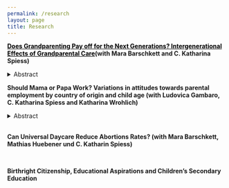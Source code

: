 ```yaml
---
permalink: /research
layout: page
title: Research
---
```


**<a href="https://www.iza.org/publications/dp/14795/does-grandparenting-pay-off-for-the-next-generations-intergenerational-effects-of-grandparental-care" style="color:black; text-decoration: underline;">Does Grandparenting Pay off for the Next Generations? Intergenerational Effects of Grandparental Care</a>(with Mara Barschkett and C. Katharina Spiess)**

<details>
    <summary>Abstract</summary>
Grandparents act as the third largest caregiver after parental care and daycare in Germany, as in many Western societies. Adopting a double-generation perspective, we investigate the causal impact of this care mode on children’s health, socio-emotional behavior, and school outcomes, as well as parental well-being. Based on representative German panel data sets, and exploiting arguably exogenous variations in geographical distance to grandparents, we analyze age-specific effects, taking into account alternative care modes. Our results suggest mainly null and in few cases negative effects on children’s outcomes. If children three years and older are in full-time daycare or school and, in addition, regularly cared for by grandparents, they have more health and socio-emotional problems, in particular conduct problems. In contrast, our results point to positive effects on parental satisfaction with the childcare situation and mothers' satisfaction with leisure. 
</details>

</p>

**Should Mama or Papa Work? Variations in attitudes towards parental employment by country of origin and child age (with Ludovica Gambaro, C. Katharina Spiess and Katharina Wrohlich)**

<details>
    <summary>Abstract</summary>
Employment among mothers has been rising in recent decades, although mothers of young children often work fewer hours than other women do. Parallel to this trend, approval of maternal employment has increased, albeit not evenly across groups. However, differences in attitudes remain unexplored despite their importance for better understanding mothers’ labour market behaviour. Meanwhile, the employment of fathers has remained stable and attitudes towards paternal employment do not differ as much as attitudes towards maternal employment do between socio-economic groups. This paper examines attitudes towards maternal and paternal employment. It focuses on Germany, drawing on data from the German Family Demography Panel Study (FReDA) . The survey explicitly asks whether mothers and fathers should be in paid work, work part-time or full-time, presenting respondents with fictional family profiles that vary the youngest child’s age. Unlike previous studies, the analysis compares the views of respondents with different origins: West Germany, East Germany, immigrants from different world regions, and second-generation migrants in West Germany. The results highlight remarkable differences between respondents from West and East Germany, with the former group displaying strong approval for part-time employment among mothers and fathers of very young children and the latter group reporting higher approval for full-time employment. Immigrant groups are far from homogenous, holding different attitudes depending on their region of origin. Taken together, the results offer a nuanced picture of attitudes towards maternal and paternal employment. We discuss these findings in relation to labour markets participation in Germany.
</details>

<br/>

**Can Universal Daycare Reduce Abortions Rates? (with Mara Barschkett, Mathias Huebener und C. Katharin Spiess)**

<br/>

**Birthright Citizenship, Educational Aspirations and Children’s Secondary Education**

<br/>

